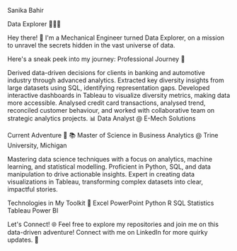Sanika Bahir

Data Explorer 👨‍💻✨ 

Hey there! 👋 I'm a Mechanical Engineer turned Data Explorer, on a mission to unravel the secrets hidden in the vast universe of data. 

Here's a sneak peek into my journey:
Professional Journey 🚀

Derived data-driven decisions for clients in banking and automotive industry through advanced analytics. Extracted key diversity insights from large datasets using SQL, identifying representation gaps. Developed interactive dashboards in Tableau to visualize diversity metrics, making data more accessible. Analysed credit card transactions, analysed trend, reconciled customer behaviour, and worked with collaborative team on strategic analytics projects. 
📊 Data Analyst @ E-Mech Solutions

Current Adventure 🌟 
📚 Master of Science in Business Analytics @ Trine University, Michigan

Mastering data science techniques with a focus on analytics, machine learning, and statistical modelling. Proficient in Python, SQL, and data manipulation to drive actionable insights. Expert in creating data visualizations in Tableau, transforming complex datasets into clear, impactful stories. 

Technologies in My Toolkit 🧰 
Excel     PowerPoint     Python     R      SQL       Statistics     Tableau     Power BI

Let's Connect! 🌐 Feel free to explore my repositories and join me on this data-driven adventure! Connect with me on LinkedIn for more quirky updates. 🚀

